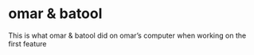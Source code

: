 


# omar & batool
This is what omar & batool did on omar’s computer when working on the first feature
